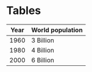 # Tables
Year | World population
:----: | ----------------
1960 | 3 Billion
1980 | 4 Billion
2000 | 6 Billion